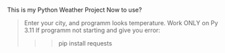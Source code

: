 This is my Python Weather Project
Now to use?
>Enter your city, and programm looks temperature.
Work ONLY on Py 3.11
If programm not starting and give you error:
>>> pip install requests
